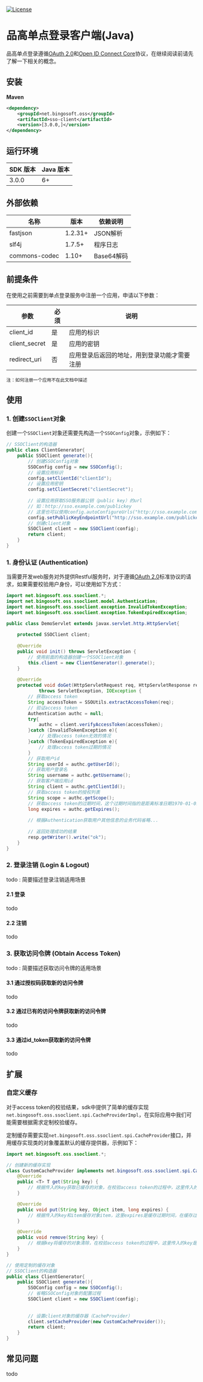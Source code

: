 [![License](https://img.shields.io/badge/license-Apache%202-4EB1BA.svg)](https://www.apache.org/licenses/LICENSE-2.0.html)

# 品高单点登录客户端(Java)

品高单点登录遵循[OAuth 2.0](https://tools.ietf.org/html/rfc6749)和[Open ID Connect Core](http://openid.net/specs/openid-connect-core-1_0.html)协议，在继续阅读前请先了解一下相关的概念。

## 安装
**Maven**

```xml
<dependency>
	<groupId>net.bingosoft.oss</groupId>
	<artifactId>sso-client</artifactId>
	<version>[3.0.0,]</version>
</dependency>
```

## 运行环境

|SDK 版本 | Java 版本|
| ------ | -------  |
|3.0.0   |6+        |

## 外部依赖
|名称      | 版本    | 依赖说明|      
| ------- | ------- | ------- |  
|fastjson | 1.2.31+ | JSON解析 |
|slf4j    | 1.7.5+  | 程序日志 |      
|commons-codec | 1.10+ | Base64解码 |

## 前提条件

在使用之前需要到单点登录服务中注册一个应用，申请以下参数：

|参数           | 必须 | 说明 |
| -------      | ---- | -------- | 
|client_id     | 是    | 应用的标识 |
|client_secret | 是    | 应用的密钥 |
|redirect_uri  | 否    | 应用登录后返回的地址，用到登录功能才需要注册 |

`注：如何注册一个应用不在此文档中描述`

## 使用

### 1. 创建`SSOClient`对象

创建一个`SSOClient`对象还需要先构造一个`SSOConfig`对象，示例如下：

```java
// SSOClient的构造器
public class ClientGenerator{
    public SSOClient generate(){
        // 创建SSOConfig对象
        SSOConfig config = new SSOConfig();
        // 设置应用标识
        config.setClientId("clientId");
        // 设置应用密钥
        config.setClientSecret("clientSecret");
        
        // 设置应用获取SSO服务器公钥（public key）的url
        // 如：http://sso.example.com/publickey
        // 这里也可以使用config.autoConfigureUrls("http://sso.example.com")自动配置
        config.setPublicKeyEndpointUrl("http://sso.example.com/publickey");
        // 创建client对象
        SSOClient client = new SSOClient(config);
        return client;
    }
}
```

### 1. 身份认证 (Authentication)

当需要开发web服务对外提供Restful服务时，对于遵循[OAuth 2.0](https://tools.ietf.org/html/rfc6749)标准协议的请求，如果需要校验用户身份，可以使用如下方式：

```java
import net.bingosoft.oss.ssoclient.*;
import net.bingosoft.oss.ssoclient.model.Authentication;
import net.bingosoft.oss.ssoclient.exception.InvalidTokenException;
import net.bingosoft.oss.ssoclient.exception.TokenExpiredException;

public class DemoServlet extends javax.servlet.http.HttpServlet{
    
    protected SSOClient client;
    
    @Override
    public void init() throws ServletException {
        // 使用前面的构造器创建一个SSOClient对象
        this.client = new ClientGenerator().generate();
    }
    
    @Override
    protected void doGet(HttpServletRequest req, HttpServletResponse resp)
            throws ServletException, IOException {
        // 获取access token
        String accessToken = SSOUtils.extractAccessToken(req);
        // 验证access token
        Authentication authc = null;
        try{
            authc = client.verifyAccessToken(accessToken);            
        }catch (InvalidTokenException e){
            // 处理access token无效的情况
        }catch (TokenExpiredException e){
            // 处理access token过期的情况
        }
        // 获取用户id
        String userId = authc.getUserId();
        // 获取用户登录名
        String username = authc.getUsername();
        // 获取客户端应用id
        String client = authc.getClientId();
        // 获取access token的授权列表
        String scope = authc.getScope();
        // 获取access token的过期时间，这个过期时间指的是距离标准日期1970-01-01T00:00:00Z UTC的秒数
        long expires = authc.getExpires();
        
        // 根据Authentication获取用户其他信息的业务代码省略...
        
        // 返回处理成功的结果
        resp.getWriter().write("ok");
    }
}
```

### 2. 登录注销 (Login & Logout)

todo : 简要描述登录注销适用场景

#### 2.1 登录

todo

#### 2.2 注销

todo

### 3. 获取访问令牌 (Obtain Access Token)

todo : 简要描述获取访问令牌的适用场景

#### 3.1 通过授权码获取新的访问令牌

todo

#### 3.2 通过已有的访问令牌获取新的访问令牌

todo 

#### 3.3 通过id_token获取新的访问令牌

todo

## 扩展

### 自定义缓存

对于access token的校验结果，sdk中提供了简单的缓存实现`net.bingosoft.oss.ssoclient.spi.CacheProviderImpl`，在实际应用中我们可能需要根据需求定制校验缓存。

定制缓存需要实现`net.bingosoft.oss.ssoclient.spi.CacheProvider`接口，并用缓存实现类的对象覆盖默认的缓存提供器，示例如下：

```java
import net.bingosoft.oss.ssoclient.*;

// 创建新的缓存实现
class CustomCacheProvider implements net.bingosoft.oss.ssoclient.spi.CacheProvider{
    @Override
    public <T> T get(String key) {
        // 根据传入的key获取已缓存的对象，在校验access token的过程中，这里传入的key是access token
    }

    @Override
    public void put(String key, Object item, long expires) {
        // 根据传入的key和item缓存对象item，这里expires是缓存过期时间，在缓存过期后需要清理缓存
    }

    @Override
    public void remove(String key) {
        // 根据key将缓存的对象清除，在校验access token的过程中，这里传入的key是access token
    }
}

// 使用定制的缓存对象
// SSOClient的构造器
public class ClientGenerator{
    public SSOClient generate(){
        SSOConfig config = new SSOConfig();
        // 省略SSOConfig对象的配置过程
        SSOClient client = new SSOClient(config);
        
        
        // 设置client对象的缓存器（CacheProvider）
        client.setCacheProvider(new CustomCacheProvider());
        return client;
    }
}
```

## 常见问题

todo


